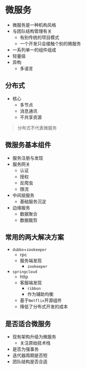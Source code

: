 # 微服务

- 微服务是一种机构风格
- 与团队结构管理有关
  - 有别传统的项目模式
  - 一个开发只会接触个别的微服务
- 一系列单一的组件组成
- 轻量级
- 异构
  - 多语言

## 分布式

- 核心
  - 多节点
  - 消息通讯
  - 不共享资源

> 分布式不代表微服务

## 微服务基本组件

- 服务注册与发现
- 服务网关
  - 认证
  - 授权
  - 反爬虫
  - 限流
- 中间层服务
  - 基础服务沉淀
- 边缘服务
  - 数据聚合
  - 数据裁剪

## 常用的两大解决方案

- `dubbo`+`zookeeper`
  - rpc
  - 服务端发现
    - `zookeeper`
- `springcloud`
  - http
  - 客服端发现
    - `ribbon`
    - 作为辅助均衡
  - 基于`Netflix`开源组件
  - 降低了分布式开发的成本

## 是否适合微服务

- 现有架构升级为微服务
  - 关注原始技术栈
- 是否为强事务
- 迭代器周期是否短
- 团队结构是否合适

